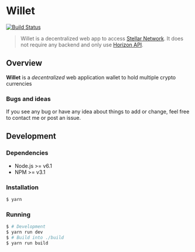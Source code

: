 
# Willet
[![Build Status](https://travis-ci.org/pakokrew/willet.svg?branch=master)](https://travis-ci.org/pakokrew/willet)

> Willet is a decentralized web app to access [Stellar Network](https://www.stellar.org). It does not require any backend and only use [Horizon API](https://www.stellar.org/developers/reference).

## Overview

**Willet** is a *decentralized* web application wallet to hold multiple crypto currencies


### Bugs and ideas

If you see any bug or have any idea about things to add or change, feel free to contact me or post an issue.

## Development

### Dependencies

- Node.js >= v6.1
- NPM >= v3.1

### Installation

```bash
$ yarn
```

### Running

```bash
$ # Development
$ yarn run dev
$ # Build into ./build
$ yarn run build
```
